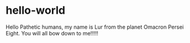 # hello-world

Hello Pathetic humans, my name is Lur from the planet Omacron Persei Eight.
You will all bow down to me!!!!!
